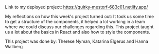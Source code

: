 Link to my deployed project:
https://quirky-mestorf-683c01.netlify.app/

My reflections on how this week's project turned out:
It took us some time to get a structure of the components, it helped a lot working
in a team where we could discuss our challenges regarding this.
This project taught us a lot about the basics in React and also how to style the components.


This project was done by:
Therese Nyman, Katarina Elgerus and Hanna Wallberg


